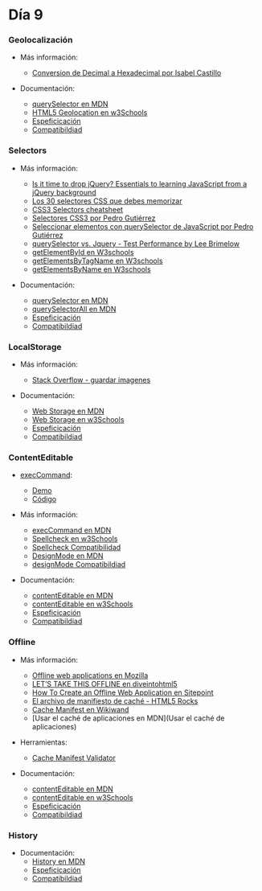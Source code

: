 # Día 9

### Geolocalización

- Más información:
    - [Conversion de Decimal a Hexadecimal por Isabel Castillo](http://isabelcastillo.com/convert-latitude-longitude-decimal-degrees) 

- Documentación:
    - [querySelector en MDN](https://developer.mozilla.org/en-US/docs/Web/API/Geolocation)
    - [HTML5 Geolocation en w3Schools](http://www.w3schools.com/html/html5_geolocation.asp)
    - [Espeficicación](http://dev.w3.org/geo/api/spec-source.html)
    - [Compatibildiad](http://caniuse.com/#feat=geolocation)


### Selectors

- Más información:
    - [Is it time to drop jQuery? Essentials to learning JavaScript from a jQuery background](http://toddmotto.com/is-it-time-to-drop-jquery-essentials-to-learning-javascript-from-a-jquery-background/) 
    - [Los 30 selectores CSS que debes memorizar](http://code.tutsplus.com/es/tutorials/the-30-css-selectors-you-must-memorize--net-16048)
    - [CSS3 Selectors cheatsheet](http://www.cheetyr.com/css-selectors)
    - [Selectores CSS3 por Pedro Gutiérrez](http://xitrus.es/blog/61/Selectores_de_CSS3)
    - [Seleccionar elementos con querySelector de JavaScript por Pedro Gutiérrez](http://xitrus.es/blog/112/Seleccionar_elementos_con_querySelector_de_JavaScript)
    - [querySelector vs. Jquery - Test Performance by Lee Brimelow](https://jsperf.com/jquery-vs-document-queryselector)
    - [getElementById en W3schools](http://www.w3schools.com/jsref/met_doc_getelementbyid.asp)
    - [getElementsByTagName en W3schools](http://www.w3schools.com/jsref/met_doc_getelementsbytagname.asp)
    - [getElementsByName en  W3schools](http://www.w3schools.com/jsref/met_doc_getelementsbyname.asp)

- Documentación:
    - [querySelector en MDN](https://developer.mozilla.org/en-US/docs/Web/API/Element/querySelector)
    - [querySelectorAll en MDN](https://developer.mozilla.org/en-US/docs/Web/API/Element/querySelectorAll)
    - [Espeficicación](http://www.w3.org/TR/selectors-api/)
    - [Compatibildiad](http://caniuse.com/#feat=queryselector)


### LocalStorage

- Más información:
    - [Stack Overflow - guardar imagenes](http://stackoverflow.com/questions/19183180/how-to-save-an-image-to-localstorage-and-display-it-on-the-next-page) 

- Documentación:
    - [Web Storage en MDN](https://developer.mozilla.org/en-US/docs/Web/API/Web_Storage_API)
    - [Web Storage en w3Schools](http://www.w3schools.com/html/html5_webstorage.asp)
    - [Espeficicación](http://www.w3.org/TR/webstorage/#storage)
    - [Compatibildiad](http://caniuse.com/#search=localstorage)


### ContentEditable

- [execCommand](https://developer.mozilla.org/es/docs/Web/API/Document/execCommand):
    - [Demo](http://www-archive.mozilla.org/editor/midasdemo/)
    - [Código](https://developer.mozilla.org/en-US/docs/Rich-Text_Editing_in_Mozilla)

- Más información:
    - [execCommand en MDN](https://developer.mozilla.org/es/docs/Web/API/Document/execCommand)
    - [Spellcheck en w3Schools](http://www.w3schools.com/tags/att_global_spellcheck.asp)
    - [Spellcheck Compatibilidad](http://caniuse.com/#search=spellcheck)
    - [DesignMode en MDN](https://developer.mozilla.org/es/docs/Web/API/Document/designMode)  
    - [designMode Compatibildiad](http://caniuse.com/#search=designMode)

- Documentación:
    - [contentEditable en MDN](https://developer.mozilla.org/en-US/docs/Web/Guide/HTML/Content_Editable)
    - [contentEditable en w3Schools](http://www.w3schools.com/jsref/prop_html_contenteditable.asp)
    - [Espeficicación](https://html.spec.whatwg.org/multipage/interaction.html#contenteditable)
    - [Compatibildiad](http://caniuse.com/#search=contentEditable)


### Offline

- Más información:
    - [Offline web applications en Mozilla](https://hacks.mozilla.org/2010/01/offline-web-applications/)
    - [LET’S TAKE THIS OFFLINE en diveintohtml5](http://diveintohtml5.info/offline.html)
    - [How To Create an Offline Web Application en Sitepoint](http://www.sitepoint.com/offline-web-application-tutorial/)
    - [El archivo de manifiesto de caché - HTML5 Rocks](http://www.html5rocks.com/es/tutorials/appcache/beginner/)
    - [Cache Manifest en Wikiwand](https://www.wikiwand.com/en/Cache_manifest_in_HTML5)
    - [Usar el caché de aplicaciones en MDN](Usar el caché de aplicaciones)

- Herramientas:
    - [Cache Manifest Validator](http://manifest-validator.com/)

- Documentación:
    - [contentEditable en MDN](https://developer.mozilla.org/en-US/docs/Web/Guide/HTML/Content_Editable)
    - [contentEditable en w3Schools](http://www.w3schools.com/jsref/prop_html_contenteditable.asp)
    - [Espeficicación](https://html.spec.whatwg.org/multipage/browsers.html#offline)
    - [Compatibildiad](http://caniuse.com/#search=offline)


### History

- Documentación:
    - [History en MDN](https://developer.mozilla.org/es/docs/Web/API/History)
    - [Espeficicación](https://html.spec.whatwg.org/multipage/browsers.html#dom-history-pushstate)
    - [Compatibildiad](http://caniuse.com/#search=history%20management)